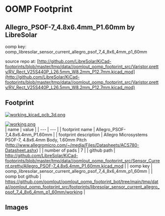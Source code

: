 # OOMP Footprint  
## Allegro_PSOF-7_4.8x6.4mm_P1.60mm  by LibreSolar  
  
oomp key: oomp_libresolar_sensor_current_allegro_psof_7_4_8x6_4mm_p1_60mm  
  
source repo at: [http://github.com/LibreSolar/KiCad-footprints/blob/master/tmp/data//oomlout_oomp_footprint_src/Varistor.pretty/RV_Rect_V25S440P_L26.5mm_W8.2mm_P12.7mm.kicad_mod](http://github.com/LibreSolar/KiCad-footprints/blob/master/tmp/data//oomlout_oomp_footprint_src/Varistor.pretty/RV_Rect_V25S440P_L26.5mm_W8.2mm_P12.7mm.kicad_mod)  
## Footprint  
  
[![working_kicad_pcb_3d.png](working_kicad_pcb_3d_600.png)](working_kicad_pcb_3d.png)  
  
[![working.png](working_600.png)](working.png)  
| name | value | 
| --- | --- | 
| footprint name | Allegro_PSOF-7_4.8x6.4mm_P1.60mm | 
| footprint description | Allegro Microsystems PSOF-7, 4.8x6.4mm Body, 1.60mm Pitch (http://www.allegromicro.com/~/media/Files/Datasheets/ACS780-Datasheet.ashx) | 
| number of pads | 7 | 
| github path | http://github.com/LibreSolar/KiCad-footprints/blob/master/tmp/data//oomlout_oomp_footprint_src/Sensor_Current.pretty/Allegro_PSOF-7_4.8x6.4mm_P1.60mm.kicad_mod | 
| oomp key | oomp_libresolar_sensor_current_allegro_psof_7_4_8x6_4mm_p1_60mm | 
| oomp bot github | https://github.com/oomlout/oomlout_oomp_footprint_bot/tree/main/tmp/data//oomlout_oomp_footprint_src/footprints/libresolar_sensor_current_allegro_psof_7_4_8x6_4mm_p1_60mm/working | 
## Images  
